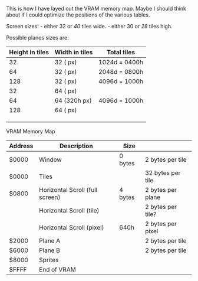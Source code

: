 This is how I have layed out the VRAM memory map.
Maybe I should think about if I could optimize the positions of the various
tables.

Screen sizes:
    - either 32 or *40* tiles wide.
    - either 30 or *28*  tiles high.

Possible planes sizes are:

| Height in tiles | Width in tiles | Total tiles    |
|-----------------|----------------|----------------|
| 32              | 32 ( px)       | 1024d = 0400h  |
| 64              | 32 ( px)       | 2048d = 0800h  |
| 128             | 32 ( px)       | 4096d = 1000h  |
| 32              | 64 ( px)       |                |
| 64              | 64 (320h px)   | 4096d = 1000h  |
| 128             | 64 ( px)       |                |
|                 |                |                |
|                 |                |                |
|                 |                |                |

VRAM Memory Map

| Address | Description                     | Size    |                        |
|---------|---------------------------------|---------|------------------------|
| $0000   | Window                          | 0 bytes | 2 bytes per tile       |
| $0000   | Tiles                           |         | 32 bytes per tile      |
| $0800   | Horizontal Scroll (full screen) | 4 bytes | 2 bytes per plane      |
|         | Horizontal Scroll (tile)        |         | 2 bytes per tile?      |
|         | Horizontal Scroll (pixel)       | 640h    | 2 bytes per pixel      |
| $2000   | Plane A                         |         | 2 bytes per tile       |
| $6000   | Plane B                         |         | 2 bytes per tile       |
| $8000   | Sprites                         |         |                        |
| $FFFF   | End of VRAM                     |         |                        |